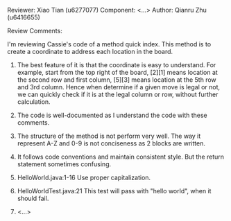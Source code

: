Reviewer: Xiao Tian (u6277077)
Component: <...>
Author: Qianru Zhu (u6416655)

Review Comments:

I'm reviewing Cassie's code of a method quick index. This method is to create a coordinate to address each location in the board. 
1. The best feature of it is that the coordinate is easy to understand.
For example, start from the top right of the board, [2][1] means location at the second row and first column,
[5][3] means location at the 5th row and 3rd column. 
Hence when determine if a given move is legal or not, we can quickly check if it is at the legal column or row, without further calculation.
2. The code is well-documented as I understand the code with these comments.
3. The structure of the method is not perform very well. The way it represent A-Z and 0-9 is not conciseness as 2 blocks are written.
4. It follows code conventions and maintain consistent style. But the return statement sometimes confusing.

1. HelloWorld.java:1-16 Use proper capitalization.
2. HelloWorldTest.java:21 This test will pass with "hello world", when it should fail.
3. <...>